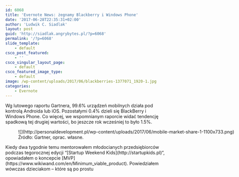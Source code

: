 ```yaml
---
id: 6068
title: 'Evernote News: żegnamy Blackberry i Windows Phone'
date: '2017-06-28T22:35:31+02:00'
author: 'Ludwik C. Siadlak'
layout: post
guid: 'http://siadlak.angrybytes.pl/?p=6068'
permalink: '/?p=6068'
slide_template:
    - default
csco_post_featured:
    - ''
csco_singular_layout_page:
    - default
csco_featured_image_type:
    - default
image: /wp-content/uploads/2017/06/blackberries-1377071_1920-1.jpg
categories:
    - Evernote
---
```


Wg lutowego raportu Gartnera, 99.6% urządzeń mobilnych działa pod kontrolą Androida lub iOS. Pozostałymi 0.4% dzieli się BlackBerry i Windows Phone. Co więcej, we wspomnianym raporcie widać tendencję spadkową tej drugiej wartości, bo jeszcze rok wcześniej to było 1.5%.

<figure aria-describedby="caption-attachment-6069" class="wp-caption aligncenter" id="attachment_6069" style="width: 1100px">![](http://personaldevelopment.pl/wp-content/uploads/2017/06/mobile-market-share-1-1100x733.png)<figcaption class="wp-caption-text" id="caption-attachment-6069">Źródło: Gartner, oprac. własne.</figcaption></figure>Kiedy dwa tygodnie temu mentorowałem młodocianych przedsiębiorców podczas tegorocznej edycji “[Startup Weekend Kids](http://startupkids.pl)“, opowiadałem o koncepcie [MVP](https://www.wikiwand.com/en/Minimum_viable_product). Powiedziałem wówczas dzieciakom – które są po prostu